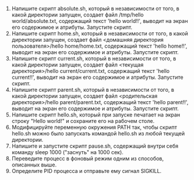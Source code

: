 1. Напишите скрипт absolute.sh, который в независимости от того, в какой директории запущен, создает файл /tmp/hello world/absolute.txt, содержащий текст 'hello world!!', выводит на экран его содержимое и атрибуты. Запустите скрипт.
2. Напишите скрипт home.sh, который в независимости от того, в какой директории запущен, создает файл <домашняя директория пользователя>/hello home/home.txt, содержащий текст 'hello home!!', выводит на экран его содержимое и атрибуты. Запустите скрипт.
3. Напишите скрипт current.sh, который в независимости от того, в какой директории запущен, создает файл <текущая директория>/hello current/current.txt, содержащий текст 'hello current!!', выводит на экран его содержимое и атрибуты. Запустите скрипт.
4. Напишите скрипт parent.sh, который в независимости от того, в какой директории запущен, создает файл <родительская директория>/hello parent/parent.txt, содержащий текст 'hello parent!!', выводит на экран его содержимое и атрибуты. Запустите скрипт.
5. Напишите скрипт hello.sh, который при запуске печатает на экран строку "Hello world!" и сохраните его на рабочем столе.
6. Модифицируйте переменную окружения PATH так, чтобы скрипт hello.sh можно было запускать командой hello.sh из любой текущей директории.
7. Напишите и запустите скрипт pause.sh, содержащий внутри себя команду sleep 1000 ("заснуть" на 1000 сек).
8. Переведите процесс в фоновый режим одним из способов, описанных выше.
9. Определите PID процесса и отправьте ему сигнал SIGKILL.
